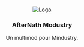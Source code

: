 



<!-- PROJECT LOGO -->
<br />
<p align="center">
  <a href="https://github.com/othneildrew/Best-README-Template">
    <img src="https://i.ibb.co/26DWd4b/logo.png" alt="Logo">
  </a>

  <h3 align="center">AfterNath Modustry</h3>

  <p align="center">
    Un multimod pour Mindustry.
    <br />
   
